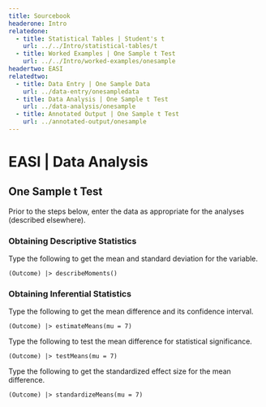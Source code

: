 ```yaml
---
title: Sourcebook
headerone: Intro
relatedone:
  - title: Statistical Tables | Student's t
    url: ../../Intro/statistical-tables/t
  - title: Worked Examples | One Sample t Test
    url: ../../Intro/worked-examples/onesample
headertwo: EASI
relatedtwo:
  - title: Data Entry | One Sample Data
    url: ../data-entry/onesampledata
  - title: Data Analysis | One Sample t Test
    url: ../data-analysis/onesample
  - title: Annotated Output | One Sample t Test
    url: ../annotated-output/onesample
---
```


# EASI | Data Analysis

## One Sample t Test

Prior to the steps below, enter the data as appropriate for the analyses (described elsewhere).

### Obtaining Descriptive Statistics

Type the following to get the mean and standard deviation for the variable.

```{r}
(Outcome) |> describeMoments()
```

### Obtaining Inferential Statistics

Type the following to get the mean difference and its confidence interval.

```{r}
(Outcome) |> estimateMeans(mu = 7)
```

Type the following to test the mean difference for statistical significance.

```{r}
(Outcome) |> testMeans(mu = 7)
```

Type the following to get the standardized effect size for the mean difference.

```{r}
(Outcome) |> standardizeMeans(mu = 7)
```
